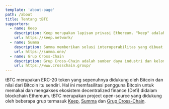 ```yaml
---
template: 'about-page'
path: /about
title: Tentang tBTC
supporters:
  - name: Keep
    description: Keep merupakan lapisan privasi Ethereum. "keep" adalah wadah yang tidak terhubung bagi data pribadi. Keep membantu smart contract untuk menggunakan kekuatan penuh blockchain publik - memungkinkan untuk melakukan interaksi yang mendalam terhadap data pribadi. Jaringan Keep, didukung oleh token KEEP, yang menangani dan mengawasi tBTC.
    url: https://keep.network/
  - name: Summa
    description: Summa memberikan solusi interoperabilitas yang dibuat khusus untuk perusahaan-perusahaan yang berada didalam ekosistem blockchain. Solusi ini memungkinkan perusahaan untuk mengakses pasar yang lebih besar, memperluas fitur mereka, dan mengakses likuiditas baru didalam pasar cross-chain yang terpadu.
    url: https://summa.one/
  - name: Grup Cross-Chain 
    description: Grup Cross-Chain adalah sumber daya industri dan kelompok kerja yang didedikasikan untuk kemajuan penelitian, desain, dan implementasi atas arsitektur cross-chain. Melalui acara pendidikan, layanan konsultasi, dan tooling open-source, memiliki tujuan untuk memperluas interoperabilitas blockchain dan menumbuhkan lingkungan yang terhubung, fungsional, dan terukur.
    url: https://www.crosschain.group/
---
```

tBTC merupakan ERC-20 token yang sepenuhnya didukung oleh Bitcoin dan nilai dari Bitcoin itu sendiri. Hal ini memfasilitasi pengguna Bitcoin untuk memakai dan mengakses ekosistem decentralized finance (Defi) didalam blockchain Ethereum. tBTC merupakan project open-source yang didukung oleh beberapa grup termasuk [Keep](https://keep.network/), [Summa](https://summa.one/) dan [Grup Cross-Chain](https://www.crosschain.group/).